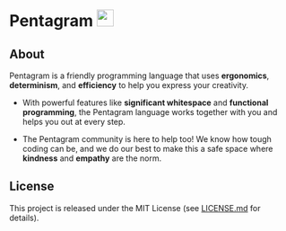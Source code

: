 # Pentagram <img width="30" height="30" src="art/favicon.svg?raw=true"/>

## About

Pentagram is a friendly programming language that uses **ergonomics**, **determinism**, and **efficiency** to help you express your creativity.

- With powerful features like **significant whitespace** and **functional programming**, the Pentagram language works together with you and helps you out at every step.

- The Pentagram community is here to help too! We know how tough coding can be, and we do our best to make this a safe space where **kindness** and **empathy** are the norm.

## License

This project is released under the MIT License (see [LICENSE.md](LICENSE.md) for details).
